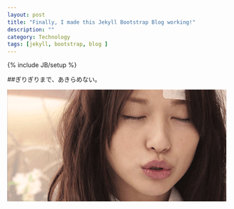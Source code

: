 ```yaml
---
layout: post
title: "Finally, I made this Jekyll Bootstrap Blog working!"
description: ""
category: Technology
tags: [jekyll, bootstrap, blog ]
---
```

{% include JB/setup %}

##ぎりぎりまで、あきらめない。





![image](../media/erika.jpg)




  


